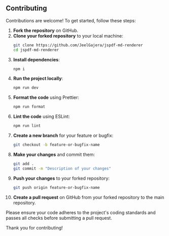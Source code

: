 ## Contributing

Contributions are welcome! To get started, follow these steps:

1. **Fork the repository** on GitHub.
2. **Clone your forked repository** to your local machine:
    ```sh
    git clone https://github.com/JeelGajera/jspdf-md-renderer
    cd jspdf-md-renderer
    ```
3. **Install dependencies**:
    ```sh
    npm i
    ```
4. **Run the project locally**:
    ```sh
    npm run dev
    ```
5. **Format the code** using Prettier:
    ```sh
    npm run format
    ```
6. **Lint the code** using ESLint:
    ```sh
    npm run lint
    ```
7. **Create a new branch** for your feature or bugfix:
    ```sh
    git checkout -b feature-or-bugfix-name
    ```
8. **Make your changes** and commit them:
    ```sh
    git add .
    git commit -m "Description of your changes"
    ```
9. **Push your changes** to your forked repository:
    ```sh
    git push origin feature-or-bugfix-name
    ```
10. **Create a pull request** on GitHub from your forked repository to the main repository.

Please ensure your code adheres to the project's coding standards and passes all checks before submitting a pull request.

Thank you for contributing!